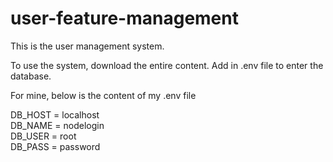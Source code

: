 # user-feature-management
This is the user management system.

To use the system, download the entire content. Add in .env file to enter the database.

For mine, below is the content of my .env file <br>

DB_HOST = localhost <br>
DB_NAME = nodelogin <br>
DB_USER = root <br>
DB_PASS = password <br>
